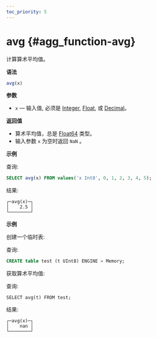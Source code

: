 ```yaml
---
toc_priority: 5
---
```


# avg {#agg_function-avg}

计算算术平均值。

**语法**

``` sql
avg(x)
```

**参数**

-   `x` — 输入值, 必须是 [Integer](../../../sql-reference/data-types/int-uint.md), [Float](../../../sql-reference/data-types/float.md), 或 [Decimal](../../../sql-reference/data-types/decimal.md)。

**返回值**

-   算术平均值，总是 [Float64](../../../sql-reference/data-types/float.md) 类型。
-   输入参数 `x` 为空时返回 `NaN` 。

**示例**

查询:

``` sql
SELECT avg(x) FROM values('x Int8', 0, 1, 2, 3, 4, 5);
```

结果:

``` text
┌─avg(x)─┐
│    2.5 │
└────────┘
```

**示例**

创建一个临时表:

查询:

``` sql
CREATE table test (t UInt8) ENGINE = Memory;
```

获取算术平均值:

查询:

```
SELECT avg(t) FROM test;
```

结果:

``` text
┌─avg(x)─┐
│    nan │
└────────┘
```
